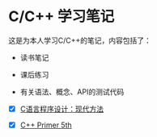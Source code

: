 # C/C++ 学习笔记

这是为本人学习C/C++的笔记，内容包括了：

- 读书笔记

- 课后练习

- 有关语法、概念、API的测试代码

- [x] [C语言程序设计：现代方法](./CProgramming)

- [x] [C++ Primer 5th](./CppPrimer)